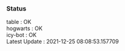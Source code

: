### Status


table : OK  
hogwarts : OK  
icy-bot : OK  
Latest Update : 2021-12-25 08:08:53.157709
